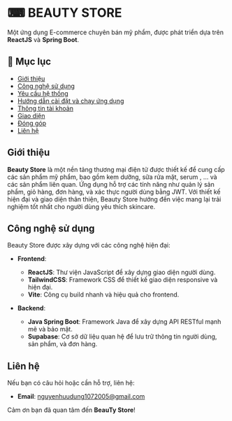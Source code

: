 # ⌨ BEAUTY STORE

Một ứng dụng E-commerce chuyên bán mỹ phẩm, được phát triển dựa trên **ReactJS** và **Spring Boot**.

## 📖 Mục lục

- [Giới thiệu](#giới-thiệu)
- [Công nghệ sử dụng](#công-nghệ-sử-dụng)
- [Yêu cầu hệ thống](#yêu-cầu-hệ-thống)
- [Hướng dẫn cài đặt và chạy ứng dụng](#hướng-dẫn-cài-đặt-và-chạy-ứng-dụng)
- [Thông tin tài khoản](#thông-tin-tài-khoản)
- [Giao diện](#giao-diện)
- [Đóng góp](#đóng-góp)
- [Liên hệ](#liên-hệ)

## Giới thiệu

**Beauty Store** là một nền tảng thương mại điện tử được thiết kế để cung cấp các sản phẩm mỹ phẩm, bao gồm kem dưỡng, sữa rửa mặt, serum , ... và các sản phẩm liên quan. Ứng dụng hỗ trợ các tính năng như quản lý sản phẩm, giỏ hàng, đơn hàng, và xác thực người dùng bằng JWT. Với thiết kế hiện đại và giao diện thân thiện, Beauty Store hướng đến việc mang lại trải nghiệm tốt nhất cho người dùng yêu thích skincare.

## Công nghệ sử dụng

Beauty Store được xây dựng với các công nghệ hiện đại:

- **Frontend**:

  - **ReactJS**: Thư viện JavaScript để xây dựng giao diện người dùng.
  - **TailwindCSS**: Framework CSS để thiết kế giao diện responsive và hiện đại.
  - **Vite**: Công cụ build nhanh và hiệu quả cho frontend.

- **Backend**:

  - **Java Spring Boot**: Framework Java để xây dựng API RESTful mạnh mẽ và bảo mật.
  - **Supabase**: Cơ sở dữ liệu quan hệ để lưu trữ thông tin người dùng, sản phẩm, và đơn hàng.

## Liên hệ

Nếu bạn có câu hỏi hoặc cần hỗ trợ, liên hệ:

- **Email**: nguyenhuudung1072005@gmail.com

Cảm ơn bạn đã quan tâm đến **BeauTy Store**!
